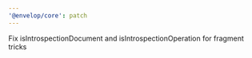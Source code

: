 ```yaml
---
'@envelop/core': patch
---
```


Fix isIntrospectionDocument and isIntrospectionOperation for fragment tricks
